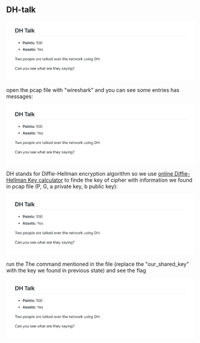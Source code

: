 ## DH-talk

<p align="center">
<img src="challange.png"/>
</p>

open the pcap file with "wireshark" and you can see some entries has messages:

<p align="center">
<img src="challange.png"/>
</p>

DH stands for Diffie-Hellman encryption algorithm so we use [online Diffie-Hellman Key calculator](https://www.dcode.fr/echange-cle-diffie-hellman)
to finde the key of cipher with information we found in pcap file (P, G, a private key, b public key):

<p align="center">
<img src="challange.png"/>
</p>

run the The command mentioned in the file (replace the "our_shared_key" with the key we found in previous state) and see the flag

<p align="center">
<img src="challange.png"/>
</p>
